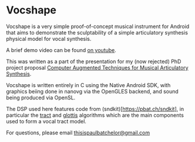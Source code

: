 Vocshape
========

Vocshape is a very simple proof-of-concept musical
instrument for Android that aims to demonstrate
the sculptability of a simple articulatory synthesis
physical model for vocal synthesis.

A brief demo video can be found [on youtube](https://www.youtube.com/watch?v=nyapC6xbS9w).


This was written as a part of the presentation for
my (now rejected) PhD project proposal
[Computer Augmented Techniques for Musical Articulatory Synthesis](https://pbat.ch/wiki/CATFMAS).

Vocshape is written entirely in C using the Native Android
SDK, with graphics beiing done in nanovg via the OpenGLES
backend, and sound being produced via OpenSL.

The DSP used here features code from
(sndkit)[https://pbat.ch/sndkit], in particular the
[tract](https://pbat.ch/sndkit/tract) and
[glottis](https://pbat.ch/sndkit/glottis) algorithms
which are the main components used to form a vocal tract
model.

For questions, please email thisispaulbatchelor@gmail.com
